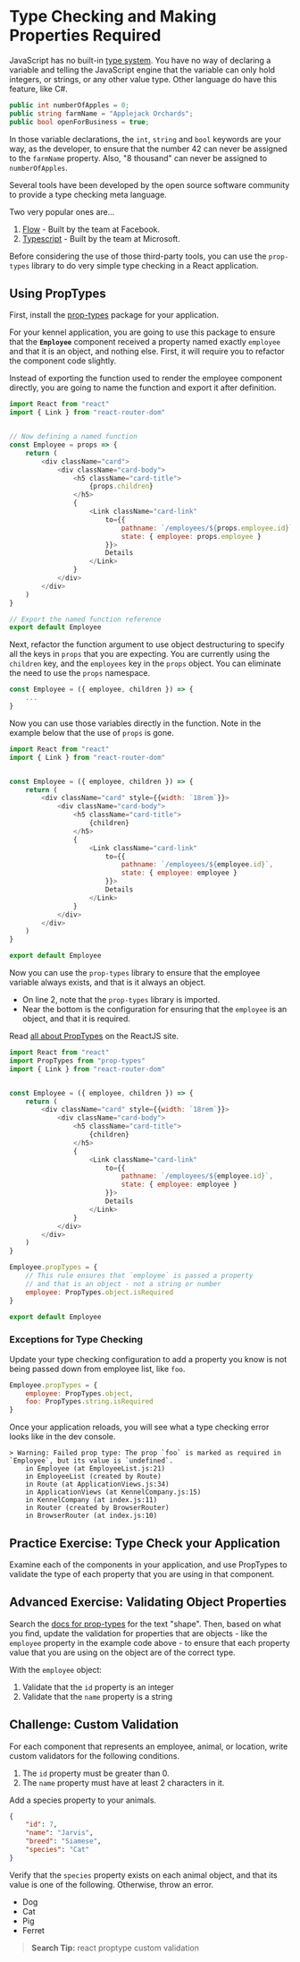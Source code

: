 # Type Checking and Making Properties Required

JavaScript has no built-in [type system](https://en.wikipedia.org/wiki/Type_system). You have no way of declaring a variable and telling the JavaScript engine that the variable can only hold integers, or strings, or any other value type. Other language do have this feature, like C#.

```cs
public int numberOfApples = 0;
public string farmName = "Applejack Orchards";
public bool openForBusiness = true;
```

In those variable declarations, the `int`, `string` and `bool` keywords are your way, as the developer, to ensure that the number 42 can never be assigned to the `farmName` property. Also, "8 thousand" can never be assigned to `numberOfApples`.

Several tools have been developed by the open source software community to provide a type checking meta language.

Two very popular ones are...

1. [Flow](https://flow.org/) - Built by the team at Facebook.
1. [Typescript](https://www.typescriptlang.org/) - Built by the team at Microsoft.

Before considering the use of those third-party tools, you can use the `prop-types` library to do very simple type checking in a React application.

## Using PropTypes

First, install the [prop-types](https://www.npmjs.com/package/prop-types) package for your application.

For your kennel application, you are going to use this package to ensure that the **`Employee`** component received a property named exactly `employee` and that it is an object, and nothing else. First, it will require you to refactor the component code slightly.

Instead of exporting the function used to render the employee component directly, you are going to name the function and export it after definition.

```js
import React from "react"
import { Link } from "react-router-dom"


// Now defining a named function
const Employee = props => {
    return (
        <div className="card">
            <div className="card-body">
                <h5 className="card-title">
                    {props.children}
                </h5>
                {
                    <Link className="card-link"
                        to={{
                            pathname: `/employees/${props.employee.id}`,
                            state: { employee: props.employee }
                        }}>
                        Details
                    </Link>
                }
            </div>
        </div>
    )
}

// Export the named function reference
export default Employee
```

Next, refactor the function argument to use object destructuring to specify all the keys in `props` that you are expecting. You are currently using the `children` key, and the `employees` key in the `props` object. You can eliminate the need to use the `props` namespace.

```js
const Employee = ({ employee, children }) => {
    ...
}
```

Now you can use those variables directly in the function. Note in the example below that the use of `props` is gone.

```js
import React from "react"
import { Link } from "react-router-dom"


const Employee = ({ employee, children }) => {
    return (
        <div className="card" style={{width: `18rem`}}>
            <div className="card-body">
                <h5 className="card-title">
                    {children}
                </h5>
                {
                    <Link className="card-link"
                        to={{
                            pathname: `/employees/${employee.id}`,
                            state: { employee: employee }
                        }}>
                        Details
                    </Link>
                }
            </div>
        </div>
    )
}

export default Employee
```

Now you can use the `prop-types` library to ensure that the employee variable always exists, and that is it always an object.

* On line 2, note that the `prop-types` library is imported.
* Near the bottom is the configuration for ensuring that the `employee` is an object, and that it is required.

Read [all about PropTypes](https://reactjs.org/docs/typechecking-with-proptypes.html) on the ReactJS site.

```js
import React from "react"
import PropTypes from "prop-types"
import { Link } from "react-router-dom"


const Employee = ({ employee, children }) => {
    return (
        <div className="card" style={{width: `18rem`}}>
            <div className="card-body">
                <h5 className="card-title">
                    {children}
                </h5>
                {
                    <Link className="card-link"
                        to={{
                            pathname: `/employees/${employee.id}`,
                            state: { employee: employee }
                        }}>
                        Details
                    </Link>
                }
            </div>
        </div>
    )
}

Employee.propTypes = {
    // This rule ensures that `employee` is passed a property
    // and that is an object - not a string or number
    employee: PropTypes.object.isRequired
}

export default Employee
```

### Exceptions for Type Checking

Update your type checking configuration to add a property you know is not being passed down from employee list, like `foo`.

```js
Employee.propTypes = {
    employee: PropTypes.object,
    foo: PropTypes.string.isRequired
}
```

Once your application reloads, you will see what a type checking error looks like in the dev console.

```
> Warning: Failed prop type: The prop `foo` is marked as required in `Employee`, but its value is `undefined`.
    in Employee (at EmployeeList.js:21)
    in EmployeeList (created by Route)
    in Route (at ApplicationViews.js:34)
    in ApplicationViews (at KennelCompany.js:15)
    in KennelCompany (at index.js:11)
    in Router (created by BrowserRouter)
    in BrowserRouter (at index.js:10)
```

## Practice Exercise: Type Check your Application

Examine each of the components in your application, and use PropTypes to validate the type of each property that you are using in that component.

## Advanced Exercise: Validating Object Properties

Search the [docs for prop-types](https://github.com/facebook/prop-types) for the text "shape". Then, based on what you find, update the validation for properties that are objects - like the `employee` property in the example code above - to ensure that each property value that you are using on the object are of the correct type.

With the `employee` object:

1. Validate that the `id` property is an integer
1. Validate that the `name` property is a string

## Challenge: Custom Validation

For each component that represents an employee, animal, or location, write custom validators for the following conditions.

1. The `id` property must be greater than 0.
1. The `name` property must have at least 2 characters in it.

Add a species property to your animals.

```json
{
    "id": 7,
    "name": "Jarvis",
    "breed": "Siamese",
    "species": "Cat"
}
```

Verify that the `species` property exists on each animal object, and that its value is one of the following. Otherwise, throw an error.

* Dog
* Cat
* Pig
* Ferret

> **Search Tip:** react proptype custom validation